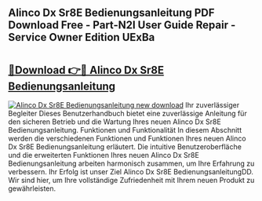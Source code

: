 ## Alinco Dx Sr8E Bedienungsanleitung PDF Download Free - Part-N2I User Guide Repair - Service Owner Edition UExBa

# <h2><a href="http://df0rm0o.blite.top/?on=Alinco+Dx+Sr8E+Bedienungsanleitung">🔗Download 👉🔴 Alinco Dx Sr8E Bedienungsanleitung</a></h2>

[![Alinco Dx Sr8E Bedienungsanleitung new download](https://i.imgur.com/lujVjoI.png)](http://df0rm0o.blite.top/?on=Alinco+Dx+Sr8E+Bedienungsanleitung)
Ihr zuverlässiger Begleiter Dieses Benutzerhandbuch bietet eine zuverlässige Anleitung für den sicheren Betrieb und die Wartung Ihres neuen Alinco Dx Sr8E Bedienungsanleitung. Funktionen und Funktionalität In diesem Abschnitt werden die verschiedenen Funktionen und Funktionen Ihres neuen Alinco Dx Sr8E Bedienungsanleitung erläutert. Die intuitive Benutzeroberfläche und die erweiterten Funktionen Ihres neuen Alinco Dx Sr8E Bedienungsanleitung arbeiten harmonisch zusammen, um Ihre Erfahrung zu verbessern. Ihr Erfolg ist unser Ziel Alinco Dx Sr8E BedienungsanleitungDD. Wir sind hier, um Ihre vollständige Zufriedenheit mit Ihrem neuen Produkt zu gewährleisten.
